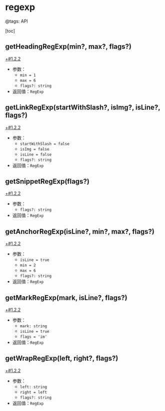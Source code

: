 # regexp

@tags: API

[toc]

## getHeadingRegExp(min?, max?, flags?)

[+#1.2.2](/snippets/version-when-last-update.md)

- 参数：
    - `min = 1`
    - `max = 6`
    - `flags?: string`
- 返回值：`RegExp`

## getLinkRegExp(startWithSlash?, isImg?, isLine?, flags?)

[+#1.2.2](/snippets/version-when-last-update.md)

- 参数：
    - `startWithSlash = false`
    - `isImg = false`
    - `isLine = false`
    - `flags?: string`
- 返回值：`RegExp`

## getSnippetRegExp(flags?)

[+#1.2.2](/snippets/version-when-last-update.md)

- 参数：
    - `flags?: string`
- 返回值：`RegExp`

## getAnchorRegExp(isLine?, min?, max?, flags?)

[+#1.2.2](/snippets/version-when-last-update.md)

- 参数：
    - `isLine = true`
    - `min = 2`
    - `max = 6`
    - `flags?: string`
- 返回值：`RegExp`

## getMarkRegExp(mark, isLine?, flags?)

[+#1.2.2](/snippets/version-when-last-update.md)

- 参数：
    - `mark: string`
    - `isLine = true`
    - `flags = 'im'`
- 返回值：`RegExp`

## getWrapRegExp(left, right?, flags?)

[+#1.2.2](/snippets/version-when-last-update.md)

- 参数：
    - `left: string`
    - `right = left`
    - `flags?: string`
- 返回值：`RegExp`
